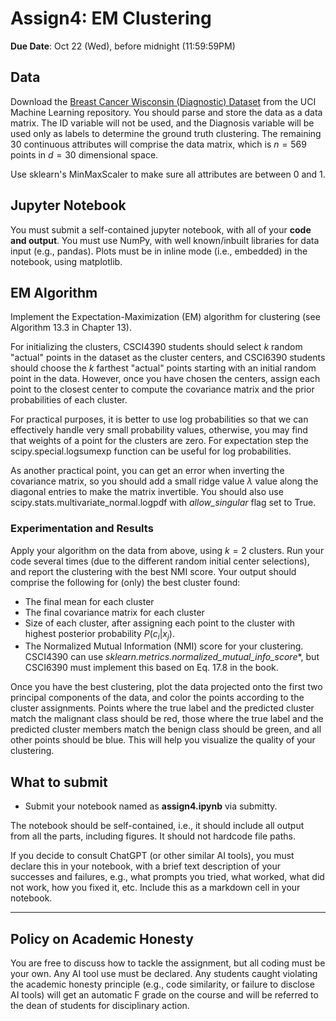 <!--
.. title: CSCI4390-6390 Assign4
.. slug: dm_assign4
.. date: 2025-10-13 12:00:01 UTC-04:00
.. tags:
.. category:
.. link:
.. description:
.. has_math: True
.. type: text
-->

# Assign4: EM Clustering

**Due Date**: Oct 22 (Wed), before midnight (11:59:59PM)

## Data

Download the [Breast Cancer Wisconsin (Diagnostic)
Dataset](https://archive.ics.uci.edu/dataset/17/breast+cancer+wisconsin+diagnostic) from
the UCI Machine Learning repository. You should parse and store the data as a data matrix.
The ID variable will not be used, and the Diagnosis variable will be used only as labels
to determine the ground truth clustering. The remaining 30 continuous attributes will comprise the data matrix, which
is $n=569$ points in $d=30$ dimensional space.

Use sklearn's MinMaxScaler to make sure all attributes are between 0 and 1.


## Jupyter Notebook

You must submit a self-contained jupyter notebook, with all of your **code and output**.
You must use NumPy, with well known/inbuilt libraries for data input (e.g., pandas). Plots
must be in inline mode (i.e., embedded) in the notebook, using matplotlib.

## EM Algorithm

Implement the Expectation-Maximization (EM) algorithm for clustering
(see Algorithm 13.3 in Chapter 13).

For initializing the clusters, CSCI4390 students should select $k$ random "actual" points in the dataset 
as the cluster centers, and CSCI6390 students should choose the $k$ farthest "actual" points starting with an initial random point in the data. However, once you have chosen the centers, assign each point to the
closest center to compute the covariance matrix and the prior probabilities
of each cluster.

For practical purposes, it is better to use log probabilities so that we can
effectively handle very small probability values,
otherwise, you may find that
weights of a point for the clusters are zero. For
expectation step the scipy.special.logsumexp function can be useful for log probabilities.

As another practical point, you can get an error when inverting the covariance
matrix, so you should add a small ridge value $\lambda$ value along the
diagonal entries to make the matrix invertible. 
You should also use scipy.stats.multivariate_normal.logpdf with *allow_singular* flag set to True.


### Experimentation and Results

Apply your algorithm on the data from above, using $k=2$ clusters.
Run your code several times (due to the different random initial center
selections),  and report the clustering with the best NMI score. 
Your output should comprise the following for (only) the best cluster found:

* The final mean for each cluster
* The final covariance matrix for each cluster
* Size of each cluster, after assigning  each point to the cluster with highest posterior probability $P(c_i | x_j)$.
* The Normalized Mutual Information (NMI) score for your clustering.
    CSCI4390 can use *sklearn.metrics.normalized_mutual_info_score**, but
    CSCI6390 must implement this based on Eq. 17.8 in the book.


Once you have the best clustering, plot the data projected onto the first two principal
components of the data, and color the points according to the cluster assignments. Points
where the true label and the predicted cluster match the malignant class should be red,
those where the true label and the predicted cluster members match the benign class should
be green, and all other points should be blue. This will help you visualize the quality of
your clustering. 



## What to submit

* Submit your notebook named as **assign4.ipynb** via submitty.

The notebook
should be self-contained, i.e., it should include all output from all the
parts, including figures. It should not hardcode file paths.


If you decide to consult ChatGPT (or other similar AI tools), you must
declare this in your notebook, with a brief text description of your
successes and failures, e.g., what prompts you tried, what worked, what did
not work, how you fixed it, etc. Include this as a markdown cell in your
notebook.


---

## Policy on Academic Honesty

You are free to discuss how to tackle the assignment, but all coding must be
your own. Any AI tool use must be declared. Any students caught violating
the academic honesty principle (e.g., code similarity, or failure to
disclose AI tools) will get an automatic F grade on the course and will be
referred to the dean of students for disciplinary action.
